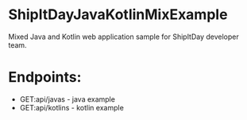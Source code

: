 # ShipItDayJavaKotlinMixExample
Mixed Java and Kotlin web application sample for ShipItDay developer team.

# Endpoints:

 - GET:api/javas - java example
 - GET:api/kotlins - kotlin example